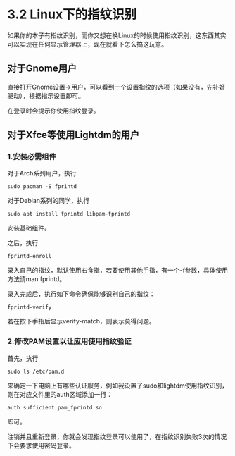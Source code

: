 # 3.2 Linux下的指纹识别

如果你的本子有指纹识别，而你又想在换Linux的时候使用指纹识别，这东西其实可以实现在任何显示管理器上，现在就看下怎么搞这玩意。

## 对于Gnome用户

直接打开Gnome设置->用户，可以看到一个设置指纹的选项（如果没有，先补好驱动），根据指示设置即可。

在登录时会提示你使用指纹登录。

## 对于Xfce等使用Lightdm的用户

### 1.安装必需组件

对于Arch系列用户，执行

```
sudo pacman -S fprintd
```

对于Debian系列的同学，执行

```
sudo apt install fprintd libpam-fprintd
```

安装基础组件。

之后，执行

```
fprintd-enroll
```

录入自己的指纹，默认使用右食指，若要使用其他手指，有一个-f参数，具体使用方法请man fprintd。

录入完成后，执行如下命令确保能够识别自己的指纹：

```
fprintd-verify
```

若在按下手指后显示verify-match，则表示莫得问题。

### 2.修改PAM设置以让应用使用指纹验证

首先，执行

```
sudo ls /etc/pam.d
```

来确定一下电脑上有哪些认证服务，例如我设置了sudo和lightdm使用指纹识别，则在对应文件里的auth区域添加一行：

```
auth sufficient pam_fprintd.so
```

即可。

注销并且重新登录，你就会发现指纹登录可以使用了，在指纹识别失败3次的情况下会要求使用密码登录。

